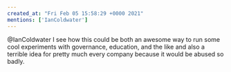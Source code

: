 ```yaml
---
created_at: "Fri Feb 05 15:58:29 +0000 2021"
mentions: ['IanColdwater']
---
```


@IanColdwater I see how this could be both an awesome way to run some cool experiments with governance, education, and the like and also a terrible idea for pretty much every company because it would be abused so badly.